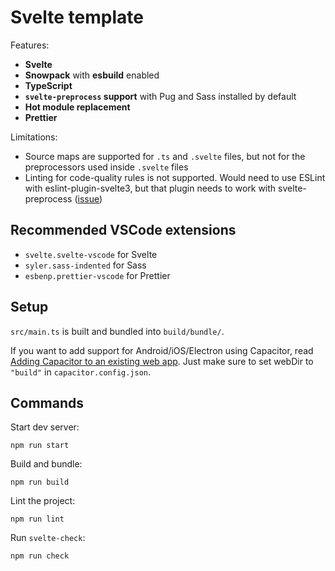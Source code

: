 # Svelte template

Features:

- **Svelte**
- **Snowpack** with **esbuild** enabled
- **TypeScript**
- **`svelte-preprocess` support** with Pug and Sass installed by default
- **Hot module replacement**
- **Prettier**

Limitations:

- Source maps are supported for `.ts` and `.svelte` files, but not for the preprocessors used inside `.svelte` files
- Linting for code-quality rules is not supported. Would need to use ESLint with eslint-plugin-svelte3, but that plugin needs to work with svelte-preprocess ([issue](https://github.com/sveltejs/eslint-plugin-svelte3/issues/10))

## Recommended VSCode extensions

- `svelte.svelte-vscode` for Svelte
- `syler.sass-indented` for Sass
- `esbenp.prettier-vscode` for Prettier

## Setup

`src/main.ts` is built and bundled into `build/bundle/`.

If you want to add support for Android/iOS/Electron using Capacitor, read [Adding Capacitor to an existing web app](https://capacitorjs.com/docs/getting-started#adding-capacitor-to-an-existing-web-app). Just make sure to set webDir to `"build"` in `capacitor.config.json`.

## Commands

Start dev server:
```
npm run start
```

Build and bundle:
```
npm run build
```

Lint the project:
```
npm run lint
```

Run `svelte-check`:
```
npm run check
```
